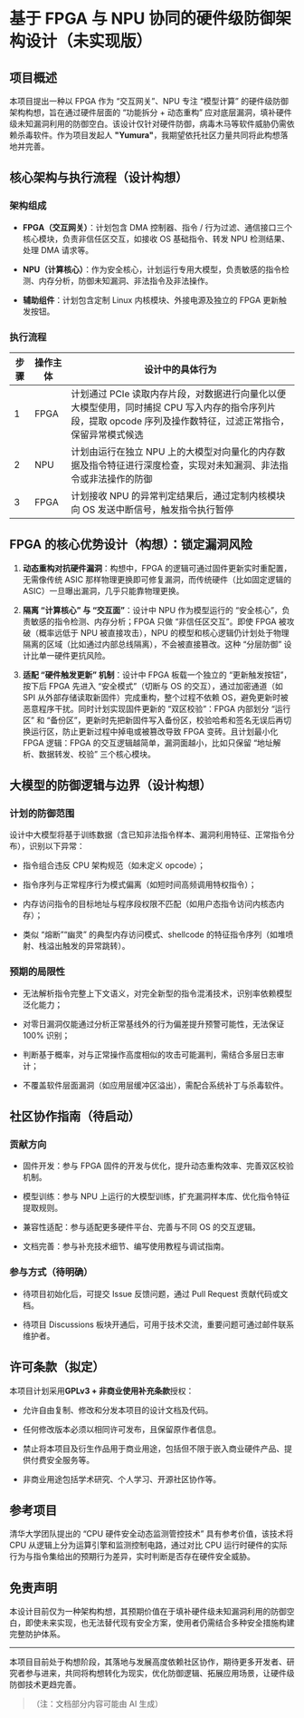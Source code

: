 # 基于 FPGA 与 NPU 协同的硬件级防御架构设计（未实现版）

## 项目概述

本项目提出一种以 FPGA 作为 “交互网关”、NPU 专注 “模型计算” 的硬件级防御架构构想，旨在通过硬件层面的 “功能拆分 + 动态重构” 应对底层漏洞，填补硬件级未知漏洞利用的防御空白。该设计仅针对硬件防御，病毒木马等软件威胁仍需依赖杀毒软件。作为项目发起人 **"Yumura"**，我期望依托社区力量共同将此构想落地并完善。

## 核心架构与执行流程（设计构想）

### 架构组成



*   **FPGA（交互网关）**：计划包含 DMA 控制器、指令 / 行为过滤、通信接口三个核心模块，负责非信任区交互，如接收 OS 基础指令、转发 NPU 检测结果、处理 DMA 请求等。

*   **NPU（计算核心）**：作为安全核心，计划运行专用大模型，负责敏感的指令检测、内存分析，防御未知漏洞、非法指令及非法操作。

*   **辅助组件**：计划包含定制 Linux 内核模块、外接电源及独立的 FPGA 更新触发按钮。

### 执行流程



| 步骤 | 操作主体 | 设计中的具体行为                                                                                 |
| -- | ---- | ---------------------------------------------------------------------------------------- |
| 1  | FPGA | 计划通过 PCIe 读取内存片段，对数据进行向量化以便大模型使用，同时捕捉 CPU 写入内存的指令序列片段，提取 opcode 序列及操作数特征，过滤正常指令，保留异常模式候选 |
| 2  | NPU  | 计划由运行在独立 NPU 上的大模型对向量化的内存数据及指令特征进行深度检查，实现对未知漏洞、非法指令或非法操作的防御                              |
| 3  | FPGA | 计划接收 NPU 的异常判定结果后，通过定制内核模块向 OS 发送中断信号，触发指令执行暂停                                           |

## FPGA 的核心优势设计（构想）：锁定漏洞风险



1.  **动态重构对抗硬件漏洞**：构想中，FPGA 的逻辑可通过固件更新实时重配置，无需像传统 ASIC 那样物理更换即可修复漏洞，而传统硬件（比如固定逻辑的 ASIC）一旦曝出漏洞，几乎只能靠物理更换。

2.  **隔离 “计算核心” 与 “交互面”**：设计中 NPU 作为模型运行的 “安全核心”，负责敏感的指令检测、内存分析；FPGA 只做 “非信任区交互”。即使 FPGA 被攻破（概率远低于 NPU 被直接攻击），NPU 的模型和核心逻辑仍计划处于物理隔离的区域（比如通过内部总线隔离），不会被直接篡改。这种 “分层防御” 设计比单一硬件更抗风险。

3.  **适配 “硬件触发更新” 机制**：设计中 FPGA 板载一个独立的 “更新触发按钮”，按下后 FPGA 先进入 “安全模式”（切断与 OS 的交互），通过加密通道（如 SPI 从外部存储读取新固件）完成重构，整个过程不依赖 OS，避免更新时被恶意程序干扰。同时计划实现固件更新的 “双区校验”：FPGA 内部划分 “运行区” 和 “备份区”，更新时先把新固件写入备份区，校验哈希和签名无误后再切换运行区，防止更新过程中掉电或被篡改导致 FPGA 变砖。且计划最小化 FPGA 逻辑：FPGA 的交互逻辑越简单，漏洞面越小，比如只保留 “地址解析、数据转发、校验” 三个核心模块。

## 大模型的防御逻辑与边界（设计构想）

### 计划的防御范围

设计中大模型将基于训练数据（含已知非法指令样本、漏洞利用特征、正常指令分布），识别以下异常：



*   指令组合违反 CPU 架构规范（如未定义 opcode）；

*   指令序列与正常程序行为模式偏离（如短时间高频调用特权指令）；

*   内存访问指令的目标地址与程序段权限不匹配（如用户态指令访问内核态内存）；

*   类似 “熔断”“幽灵” 的典型内存访问模式、shellcode 的特征指令序列（如堆喷射、栈溢出触发的异常跳转）。

### 预期的局限性



*   无法解析指令完整上下文语义，对完全新型的指令混淆技术，识别率依赖模型泛化能力；

*   对零日漏洞仅能通过分析正常基线外的行为偏差提升预警可能性，无法保证 100% 识别；

*   判断基于概率，对与正常操作高度相似的攻击可能漏判，需结合多层日志审计；

*   不覆盖软件层面漏洞（如应用层缓冲区溢出），需配合系统补丁与杀毒软件。

## 社区协作指南（待启动）

### 贡献方向



*   固件开发：参与 FPGA 固件的开发与优化，提升动态重构效率、完善双区校验机制。

*   模型训练：参与 NPU 上运行的大模型训练，扩充漏洞样本库、优化指令特征提取规则。

*   兼容性适配：参与适配更多硬件平台、完善与不同 OS 的交互逻辑。

*   文档完善：参与补充技术细节、编写使用教程与调试指南。

### 参与方式（待明确）



*   待项目初始化后，可提交 Issue 反馈问题，通过 Pull Request 贡献代码或文档。

*   待项目 Discussions 板块开通后，可用于技术交流，重要问题可通过邮件联系维护者。

## 许可条款（拟定）

本项目计划采用**GPLv3 + 非商业使用补充条款**授权：



*   允许自由复制、修改和分发本项目的设计文档及代码。

*   任何修改版本必须以相同许可发布，且保留原作者信息。

*   禁止将本项目及衍生作品用于商业用途，包括但不限于嵌入商业硬件产品、提供付费安全服务等。

*   非商业用途包括学术研究、个人学习、开源社区协作等。

## 参考项目

清华大学团队提出的 “CPU 硬件安全动态监测管控技术” 具有参考价值，该技术将 CPU 从逻辑上分为运算引擎和监测控制电路，通过对比 CPU 运行时硬件的实际行为与指令集给出的预期行为差异，实时判断是否存在硬件安全威胁。

## 免责声明

本设计目前仅为一种架构构想，其预期价值在于填补硬件级未知漏洞利用的防御空白，即使未来实现，也无法替代现有安全方案，使用者仍需结合多种安全措施构建完整防护体系。



***

本项目目前处于构想阶段，其落地与发展高度依赖社区协作，期待更多开发者、研究者参与进来，共同将构想转化为现实，优化防御逻辑、拓展应用场景，让硬件级防御技术更趋完善。

> （注：文档部分内容可能由 AI 生成）